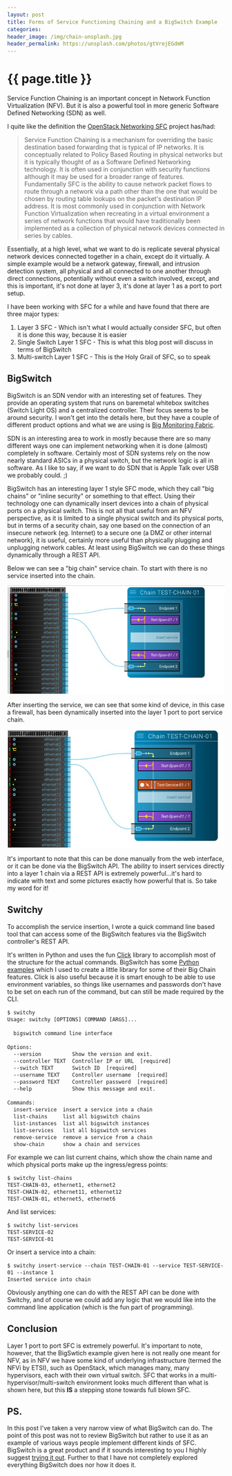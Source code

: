 ```yaml
---
layout: post
title: Forms of Service Functioning Chaining and a BigSwitch Example
categories:
header_image: /img/chain-unsplash.jpg
header_permalink: https://unsplash.com/photos/gtVrejEGdmM
---
```


# {{ page.title }}

Service Function Chaining is an important concept in Network Function Virtualization (NFV). But it is also a powerful tool in more generic Software Defined Networking (SDN) as well.

I quite like the definition the [OpenStack Networking SFC](https://wiki.openstack.org/wiki/Neutron/ServiceInsertionAndChaining) project has/had:

>Service Function Chaining is a mechanism for overriding the basic destination based forwarding that is typical of IP networks. It is conceptually related to Policy Based Routing in physical networks but it is typically thought of as a Software Defined Networking technology. It is often used in conjunction with security functions although it may be used for a broader range of features. Fundamentally SFC is the ability to cause network packet flows to route through a network via a path other than the one that would be chosen by routing table lookups on the packet's destination IP address. It is most commonly used in conjunction with Network Function Virtualization when recreating in a virtual environment a series of network functions that would have traditionally been implemented as a collection of physical network devices connected in series by cables.

Essentially, at a high level, what we want to do is replicate several physical network devices connected together in a chain, except do it virtually. A simple example would be a network gateway, firewall, and intrusion detection system, all physical and all connected to one another through direct connections, potentially without even a switch involved, except, and this is important, it's not done at layer 3, it's done at layer 1 as a port to port setup.

I have been working with SFC for a while and have found that there are three major types:

1. Layer 3 SFC - Which isn't what I would actually consider SFC, but often it is done this way, because it is easier
2. Single Switch Layer 1 SFC - This is what this blog post will discuss in terms of BigSwitch
3. Multi-switch Layer 1 SFC - This is the Holy Grail of SFC, so to speak

## BigSwitch

BigSwitch is an SDN vendor with an interesting set of features. They provide an operating system that runs on baremetal whitebox switches (Switch Light OS) and a centralized controller. Their focus seems to be around security. I won't get into the details here, but they have a couple of different product options and what we are using is [Big Monitoring Fabric](http://www.bigswitch.com/sdn-products/sdn-products/big-monitoring-fabric/overview).

SDN is an interesting area to work in mostly because there are so many different ways one can implement networking when it is done (almost) completely in software. Certainly most of SDN systems rely on the now nearly standard ASICs in a physical switch, but the network logic is all in software. As I like to say, if we want to do SDN that is Apple Talk over USB we probably could. ;)

BigSwitch has an interesting layer 1 style SFC mode, which they call "big chains" or "inline security" or something to that effect. Using their technology one can dynamically insert devices into a chain of physical ports on a physical switch. This is not all that useful from an NFV perspective, as it is limited to a single physical switch and its physical ports, but in terms of a security chain, say one based on the connection of an insecure network (eg. Internet) to a secure one (a DMZ or other internal network), it is useful, certainly more useful than physically plugging and unplugging network cables. At least using BigSwitch we can do these things dynamically through a REST API.

Below we can see a "big chain" service chain. To start with there is no service inserted into the chain.

![initial chain](/img/chain1.jpg)

After inserting the service, we can see that some kind of device, in this case a firewall, has been dynamically inserted into the layer 1 port to port service chain.

![after insertion chain](/img/chain2.jpg)

It's important to note that this can be done manually from the web interface, or it can be done via the BigSwitch API. The ability to insert services directly into a layer 1 chain via a REST API is extremely powerful...it's hard to indicate with text and some pictures exactly how powerful that is. So take my word for it!

## Switchy

To accomplish the service insertion, I wrote a quick command line based tool that can access some of the BigSwitch features via the BigSwitch controller's REST API.

It's written in Python and uses the fun [Click](http://click.pocoo.org/5/) library to accomplish most of the structure for the actual commands. BigSwitch has some [Python examples](https://github.com/bigswitch/sample-scripts) which I used to create a little library for some of their Big Chain features. Click is also useful because it is smart enough to be able to use environment variables, so things like usernames and passwords don't have to be set on each run of the command, but can still be made required by the CLI.

```
$ switchy
Usage: switchy [OPTIONS] COMMAND [ARGS]...

  bigswitch command line interface

Options:
  --version          Show the version and exit.
  --controller TEXT  Controller IP or URL  [required]
  --switch TEXT      Switch ID  [required]
  --username TEXT    Controller username  [required]
  --password TEXT    Controller password  [required]
  --help             Show this message and exit.

Commands:
  insert-service  insert a service into a chain
  list-chains     list all bigswitch chains
  list-instances  list all bigswitch instances
  list-services   list all bigswitch services
  remove-service  remove a service from a chain
  show-chain      show a chain and services
```

For example we can list current chains, which show the chain name and which physical ports make up the ingress/egress points:

```
$ switchy list-chains
TEST-CHAIN-03, ethernet1, ethernet2
TEST-CHAIN-02, ethernet11, ethernet12
TEST-CHAIN-01, ethernet5, ethernet6
```

And list services:

```
$ switchy list-services
TEST-SERVICE-02
TEST-SERVICE-01
```

Or insert a service into a chain:

```
$ switchy insert-service --chain TEST-CHAIN-01 --service TEST-SERVICE-01 --instance 1
Inserted service into chain
```

Obviously anything one can do with the REST API can be done with Switchy, and of course we could add any logic that we would like into the command line application (which is the fun part of programming).

## Conclusion

Layer 1 port to port SFC is extremely powerful. It's important to note, however, that the BigSwtich example given here is not really one meant for NFV, as in NFV we have some kind of underlying infrastructure (termed the NFVi by ETSI), such as OpenStack, which manages many, many hypervisors, each with their own virtual switch. SFC that works in a multi-hypervisor/multi-switch environment looks much different than what is shown here, but this **IS** a stepping stone towards full blown SFC.

## PS.

In this post I've taken a very narrow view of what BigSwitch can do. The point of this post was not to review BigSwitch but rather to use it as an example of various ways people implement different kinds of SFC. BigSwitch is a great product and if it sounds interesting to you I highly suggest [trying it out](http://labs.bigswitch.com/users/login). Further to that I have not completely explored everything BigSwitch does nor how it does it.
